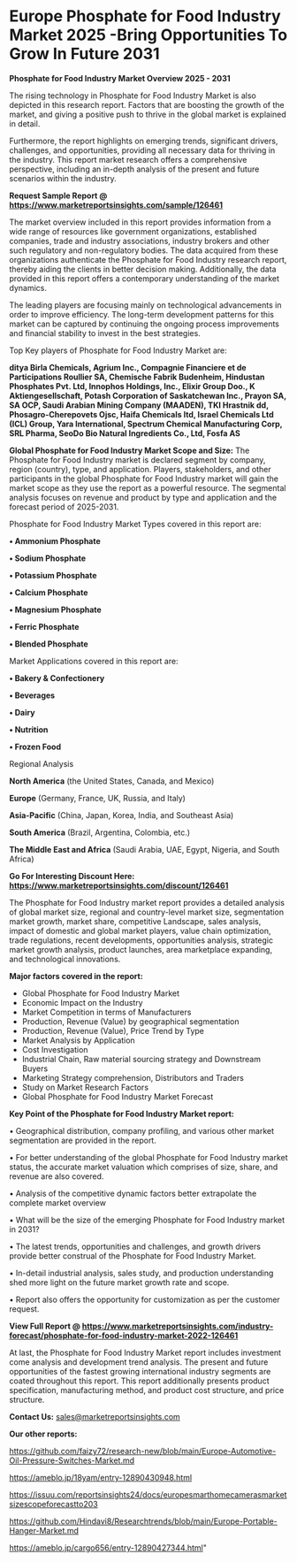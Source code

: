 # Europe Phosphate for Food Industry Market 2025 -Bring Opportunities To Grow In Future 2031

<Strong> Phosphate for Food Industry Market Overview 2025 - 2031</strong>

The rising technology in Phosphate for Food Industry Market is also depicted in this research report. Factors that are boosting the growth of the market, and giving a positive push to thrive in the global market is explained in detail.

Furthermore, the report highlights on emerging trends, significant drivers, challenges, and opportunities, providing all necessary data for thriving in the industry. This report market research offers a comprehensive perspective, including an in-depth analysis of the present and future scenarios within the industry.

<strong>Request Sample Report @ <a href=https://www.marketreportsinsights.com/sample/126461>https://www.marketreportsinsights.com/sample/126461</a></strong>

The market overview included in this report provides information from a wide range of resources like government organizations, established companies, trade and industry associations, industry brokers and other such regulatory and non-regulatory bodies. The data acquired from these organizations authenticate the Phosphate for Food Industry research report, thereby aiding the clients in better decision making. Additionally, the data provided in this report offers a contemporary understanding of the market dynamics.

The leading players are focusing mainly on technological advancements in order to improve efficiency. The long-term development patterns for this market can be captured by continuing the ongoing process improvements and financial stability to invest in the best strategies.

Top Key players of Phosphate for Food Industry Market are:

<strong>ditya Birla Chemicals, Agrium Inc., Compagnie Financiere et de Participations Roullier SA, Chemische Fabrik Budenheim, Hindustan Phosphates Pvt. Ltd, Innophos Holdings, Inc., Elixir Group Doo., K Aktiengesellschaft, Potash Corporation of Saskatchewan Inc., Prayon SA, SA OCP, Saudi Arabian Mining Company (MAADEN), TKI Hrastnik dd, Phosagro-Cherepovets Ojsc, Haifa Chemicals ltd, Israel Chemicals Ltd (ICL) Group, Yara International, Spectrum Chemical Manufacturing Corp, SRL Pharma, SeoDo Bio Natural Ingredients Co., Ltd, Fosfa AS</strong>

<strong><b>Global Phosphate for Food Industry Market Scope and Size:</b></strong>
The Phosphate for Food Industry market is declared segment by company, region (country), type, and application. Players, stakeholders, and other participants in the global Phosphate for Food Industry market will gain the market scope as they use the report as a powerful resource. The segmental analysis focuses on revenue and product by type and application and the forecast period of 2025-2031.

Phosphate for Food Industry Market Types covered in this report are:

<strong>• Ammonium Phosphate

• Sodium Phosphate

• Potassium Phosphate

• Calcium Phosphate

• Magnesium Phosphate

• Ferric Phosphate

• Blended Phosphate</strong>

Market Applications covered in this report are:

<strong>• Bakery & Confectionery

• Beverages

• Dairy

• Nutrition

• Frozen Food</strong> 

Regional Analysis

<strong>North America</strong> (the United States, Canada, and Mexico)

<strong>Europe</strong> (Germany, France, UK, Russia, and Italy)

<strong>Asia-Pacific</strong> (China, Japan, Korea, India, and Southeast Asia)

<strong>South America</strong> (Brazil, Argentina, Colombia, etc.)

<strong>The Middle East and Africa</strong> (Saudi Arabia, UAE, Egypt, Nigeria, and South Africa)

<strong>Go For Interesting Discount Here: <a href=https://www.marketreportsinsights.com/discount/126461>https://www.marketreportsinsights.com/discount/126461</a></strong>

The Phosphate for Food Industry market report provides a detailed analysis of global market size, regional and country-level market size, segmentation market growth, market share, competitive Landscape, sales analysis, impact of domestic and global market players, value chain optimization, trade regulations, recent developments, opportunities analysis, strategic market growth analysis, product launches, area marketplace expanding, and technological innovations.

<strong><b>Major factors covered in the report:</b></strong>
<ul>
  <li>Global Phosphate for Food Industry Market </li>
  <li>Economic Impact on the Industry</li>
  <li>Market Competition in terms of Manufacturers</li>
  <li>Production, Revenue (Value) by geographical segmentation</li>
  <li>Production, Revenue (Value), Price Trend by Type</li>
  <li>Market Analysis by Application</li>
  <li>Cost Investigation</li>
  <li>Industrial Chain, Raw material sourcing strategy and Downstream Buyers</li>
  <li>Marketing Strategy comprehension, Distributors and Traders</li>
  <li>Study on Market Research Factors</li>
  <li>Global Phosphate for Food Industry Market Forecast</li>
</ul>

<strong><b>Key Point of the Phosphate for Food Industry Market report:</b></strong>

• Geographical distribution, company profiling, and various other market segmentation are provided in the report.

• For better understanding of the global Phosphate for Food Industry market status, the accurate market valuation which comprises of size, share, and revenue are also covered.

• Analysis of the competitive dynamic factors better extrapolate the complete market overview

• What will be the size of the emerging Phosphate for Food Industry market in 2031?

• The latest trends, opportunities and challenges, and growth drivers provide better construal of the Phosphate for Food Industry Market.

• In-detail industrial analysis, sales study, and production understanding shed more light on the future market growth rate and scope.

• Report also offers the opportunity for customization as per the customer request.

<strong><b>View Full Report @ <a href=https://www.marketreportsinsights.com/industry-forecast/phosphate-for-food-industry-market-2022-126461>https://www.marketreportsinsights.com/industry-forecast/phosphate-for-food-industry-market-2022-126461</a></b></strong>


At last, the Phosphate for Food Industry Market report includes investment come analysis and development trend analysis. The present and future opportunities of the fastest growing international industry segments are coated throughout this report. This report additionally presents product specification, manufacturing method, and product cost structure, and price structure.

<strong>Contact Us:</strong>
sales@marketreportsinsights.com

<strong>Our other reports:</strong>

<a href=https://github.com/faizy72/research-new/blob/main/Europe-Automotive-Oil-Pressure-Switches-Market.md>https://github.com/faizy72/research-new/blob/main/Europe-Automotive-Oil-Pressure-Switches-Market.md</a>

<a href=https://ameblo.jp/18yam/entry-12890430948.html>https://ameblo.jp/18yam/entry-12890430948.html</a>

<a href=https://issuu.com/reportsinsights24/docs/europesmarthomecamerasmarketsizescopeforecastto203>https://issuu.com/reportsinsights24/docs/europesmarthomecamerasmarketsizescopeforecastto203</a>

<a href=https://github.com/Hindavi8/Researchtrends/blob/main/Europe-Portable-Hanger-Market.md>https://github.com/Hindavi8/Researchtrends/blob/main/Europe-Portable-Hanger-Market.md</a>

<a href=https://ameblo.jp/cargo656/entry-12890427344.html>https://ameblo.jp/cargo656/entry-12890427344.html</a>"
